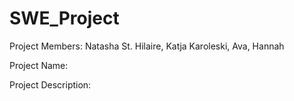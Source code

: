 # SWE_Project

Project Members: Natasha St. Hilaire, Katja Karoleski, Ava, Hannah
    
Project Name: 

Project Description:

